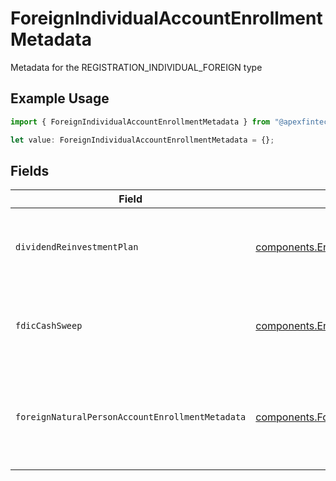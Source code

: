 # ForeignIndividualAccountEnrollmentMetadata

Metadata for the REGISTRATION_INDIVIDUAL_FOREIGN type

## Example Usage

```typescript
import { ForeignIndividualAccountEnrollmentMetadata } from "@apexfintechsolutions/ascend-sdk/models/components";

let value: ForeignIndividualAccountEnrollmentMetadata = {};
```

## Fields

| Field                                                                                                                                                                                              | Type                                                                                                                                                                                               | Required                                                                                                                                                                                           | Description                                                                                                                                                                                        | Example                                                                                                                                                                                            |
| -------------------------------------------------------------------------------------------------------------------------------------------------------------------------------------------------- | -------------------------------------------------------------------------------------------------------------------------------------------------------------------------------------------------- | -------------------------------------------------------------------------------------------------------------------------------------------------------------------------------------------------- | -------------------------------------------------------------------------------------------------------------------------------------------------------------------------------------------------- | -------------------------------------------------------------------------------------------------------------------------------------------------------------------------------------------------- |
| `dividendReinvestmentPlan`                                                                                                                                                                         | [components.EnrollmentForeignIndividualAccountEnrollmentMetadataDividendReinvestmentPlan](../../models/components/enrollmentforeignindividualaccountenrollmentmetadatadividendreinvestmentplan.md) | :heavy_minus_sign:                                                                                                                                                                                 | Option to auto-enroll in Dividend Reinvestment; defaults to true                                                                                                                                   | DIVIDEND_REINVESTMENT_ENROLL                                                                                                                                                                       |
| `fdicCashSweep`                                                                                                                                                                                    | [components.EnrollmentForeignIndividualAccountEnrollmentMetadataFdicCashSweep](../../models/components/enrollmentforeignindividualaccountenrollmentmetadatafdiccashsweep.md)                       | :heavy_minus_sign:                                                                                                                                                                                 | Option to auto-enroll in FDIC cash sweep; defaults to true                                                                                                                                         | FDIC_CASH_SWEEP_ENROLL                                                                                                                                                                             |
| `foreignNaturalPersonAccountEnrollmentMetadata`                                                                                                                                                    | [components.ForeignNaturalPersonAccountEnrollmentMetadata](../../models/components/foreignnaturalpersonaccountenrollmentmetadata.md)                                                               | :heavy_minus_sign:                                                                                                                                                                                 | Enrollment metadata for Accounts that have a foreign Legal Natural Person owner.                                                                                                                   |                                                                                                                                                                                                    |